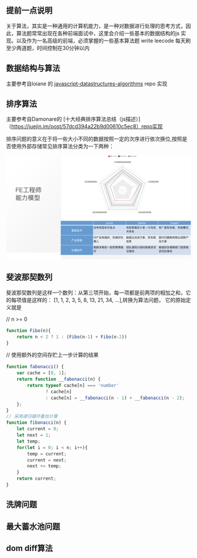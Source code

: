 ## 提前一点说明
关于算法，其实是一种通用的计算机能力，是一种对数据进行处理的思考方式，因此，算法题常常出现在各种前端面试中，这里会介绍一些基本的数据结构的js 实现。以及作为一名高级的前端，必须掌握的一些基本算法题
write leecode 每天刷至少两道题，时间控制在30分钟以内

## 数据结构与算法
主要参考自loiane 的 [javascript-datastructures-algorithms](https://github.com/loiane/javascript-datastructures-algorithms) repo 实现

## 排序算法
主要参考自Damonare的 [十大经典排序算法总结（js描述）]（https://juejin.im/post/57dcd394a22b9d00610c5ec8）repo实现

排序问题的意义在于将一些大小不同的数据按照一定的次序进行依次换位,按照是否使用外部存储常见排序算法分类为一下两种：
<div align="center">
    <img src="https://raw.githubusercontent.com/feaswcy/fe-playground/master/doc-assets/img/fe-power.png">
</div>

## 斐波那契数列
斐波那契数列是这样一个数列：从第三项开始，每一项都是前两项的相加之和，它的每项值是这样的：
[1, 1, 2, 3, 5, 8, 13, 21, 34, ...],转换为算法问题， 它的原始定义就是

// n >= 0
```javascript
function Fibo(n){
    return n < 2 ? 1 : (Fibo(n-1) + Fibo(n-2))
}
```

// 使用额外的空间存贮上一步计算的结果
```javascript
function fabonacci() {
    var cache = [0, 1];
    return function __fabonacci(n) {
        return typeof cache[n] === 'number'
               ? cache[n]
               : cache[n] = __fabonacci(n - 1) + __fabonacci(n - 2);
    };
}
// 采用递归循环叠加计算
function fibonacci(n) {
    let current = 0;
    let next = 1;
    let temp;
    for(let i = 0; i < n; i++){
        temp = current;
        current = next;
        next += temp;
    }
    return current;
}

````

## 洗牌问题

## 最大蓄水池问题

## dom diff算法
